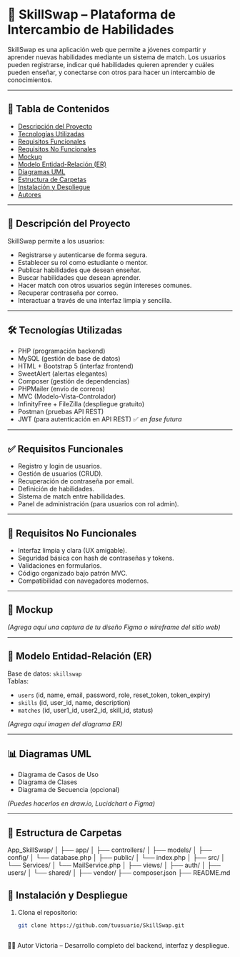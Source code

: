 ﻿# 🧠 SkillSwap – Plataforma de Intercambio de Habilidades

SkillSwap es una aplicación web que permite a jóvenes compartir y aprender nuevas habilidades mediante un sistema de match. Los usuarios pueden registrarse, indicar qué habilidades quieren aprender y cuáles pueden enseñar, y conectarse con otros para hacer un intercambio de conocimientos.

---

## 📌 Tabla de Contenidos
- [Descripción del Proyecto](#descripción-del-proyecto)
- [Tecnologías Utilizadas](#tecnologías-utilizadas)
- [Requisitos Funcionales](#requisitos-funcionales)
- [Requisitos No Funcionales](#requisitos-no-funcionales)
- [Mockup](#mockup)
- [Modelo Entidad-Relación (ER)](#modelo-entidad-relación-er)
- [Diagramas UML](#diagramas-uml)
- [Estructura de Carpetas](#estructura-de-carpetas)
- [Instalación y Despliegue](#instalación-y-despliegue)
- [Autores](#autores)

---

## 📝 Descripción del Proyecto

SkillSwap permite a los usuarios:
- Registrarse y autenticarse de forma segura.
- Establecer su rol como estudiante o mentor.
- Publicar habilidades que desean enseñar.
- Buscar habilidades que desean aprender.
- Hacer match con otros usuarios según intereses comunes.
- Recuperar contraseña por correo.
- Interactuar a través de una interfaz limpia y sencilla.

---

## 🛠️ Tecnologías Utilizadas

- PHP (programación backend)
- MySQL (gestión de base de datos)
- HTML + Bootstrap 5 (interfaz frontend)
- SweetAlert (alertas elegantes)
- Composer (gestión de dependencias)
- PHPMailer (envío de correos)
- MVC (Modelo-Vista-Controlador)
- InfinityFree + FileZilla (despliegue gratuito)
- Postman (pruebas API REST)
- JWT (para autenticación en API REST) ✅ *en fase futura*

---

## ✅ Requisitos Funcionales

- Registro y login de usuarios.
- Gestión de usuarios (CRUD).
- Recuperación de contraseña por email.
- Definición de habilidades.
- Sistema de match entre habilidades.
- Panel de administración (para usuarios con rol admin).

---

## 🚫 Requisitos No Funcionales

- Interfaz limpia y clara (UX amigable).
- Seguridad básica con hash de contraseñas y tokens.
- Validaciones en formularios.
- Código organizado bajo patrón MVC.
- Compatibilidad con navegadores modernos.

---

## 🎨 Mockup

_(Agrega aquí una captura de tu diseño Figma o wireframe del sitio web)_

---

## 🧩 Modelo Entidad-Relación (ER)

Base de datos: `skillswap`  
Tablas:
- `users` (id, name, email, password, role, reset_token, token_expiry)
- `skills` (id, user_id, name, description)
- `matches` (id, user1_id, user2_id, skill_id, status)

_(Agrega aquí imagen del diagrama ER)_

---

## 📊 Diagramas UML

- Diagrama de Casos de Uso
- Diagrama de Clases
- Diagrama de Secuencia (opcional)

_(Puedes hacerlos en draw.io, Lucidchart o Figma)_

---

## 📁 Estructura de Carpetas

App_SkillSwap/
│
├── app/
│ ├── controllers/
│ ├── models/
│
├── config/
│ └── database.php
│
├── public/
│ └── index.php
│
├── src/
│ └── Services/
│ └── MailService.php
│
├── views/
│ ├── auth/
│ ├── users/
│ └── shared/
│
├── vendor/
├── composer.json
├── README.md

## 🚀 Instalación y Despliegue

1. Clona el repositorio:
   ```bash
   git clone https://github.com/tuusuario/SkillSwap.git

   
   
👩‍💻 Autor
Victoria – Desarrollo completo del backend, interfaz y despliegue.

